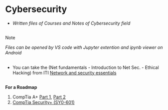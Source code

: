 # Cybersecurity
- *Written files of Courses and Notes of Cybersecurity field*
##
> [!NOTE]
> *Files can be opened by VS code with Jupyter extention and ipynb viewer on Android*
##
- You can take the (Net fundamentals - Introduction to Net Sec. - Ethical Hacking) from ITI [Network and security essentials](https://maharatech.gov.eg/course/view.php?id=2046)
##
**For a Roadmap**
1. CompTia A+ [Part 1](https://youtube.com/playlist?list=PLG49S3nxzAnnOmvg5UGVenB_qQgsh01uC), [Part 2](https://youtube.com/playlist?list=PLG49S3nxzAnna96gzhJrzkii4hH_mgW4b)
2. [CompTia Security+ (SY0-601)](https://netriders.academy/courses/security/)
